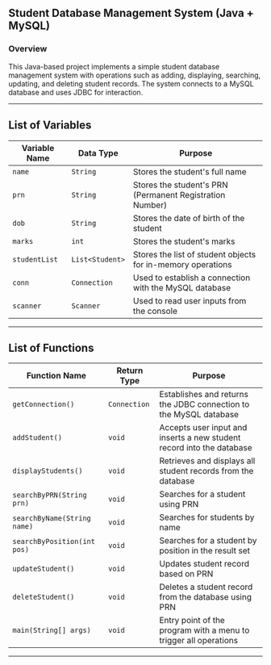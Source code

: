 ## Student Database Management System (Java + MySQL)

### Overview
This Java-based project implements a simple student database management system with operations such as adding, displaying, searching, updating, and deleting student records. The system connects to a MySQL database and uses JDBC for interaction.

---

## List of Variables

| Variable Name   | Data Type     | Purpose                                                                 |
|-----------------|---------------|-------------------------------------------------------------------------|
| `name`          | `String`      | Stores the student's full name                                          |
| `prn`           | `String`      | Stores the student's PRN (Permanent Registration Number)                |
| `dob`           | `String`      | Stores the date of birth of the student                                 |
| `marks`         | `int`         | Stores the student's marks                                              |
| `studentList`   | `List<Student>`| Stores the list of student objects for in-memory operations             |
| `conn`          | `Connection`  | Used to establish a connection with the MySQL database                  |
| `scanner`       | `Scanner`     | Used to read user inputs from the console                               |

---

## List of Functions

| Function Name               | Return Type    | Purpose                                                                 |
|----------------------------|----------------|-------------------------------------------------------------------------|
| `getConnection()`          | `Connection`   | Establishes and returns the JDBC connection to the MySQL database       |
| `addStudent()`             | `void`         | Accepts user input and inserts a new student record into the database   |
| `displayStudents()`        | `void`         | Retrieves and displays all student records from the database            |
| `searchByPRN(String prn)`  | `void`         | Searches for a student using PRN                                        |
| `searchByName(String name)`| `void`         | Searches for students by name                                           |
| `searchByPosition(int pos)`| `void`         | Searches for a student by position in the result set                    |
| `updateStudent()`          | `void`         | Updates student record based on PRN                                     |
| `deleteStudent()`          | `void`         | Deletes a student record from the database using PRN                    |
| `main(String[] args)`      | `void`         | Entry point of the program with a menu to trigger all operations        |

---

